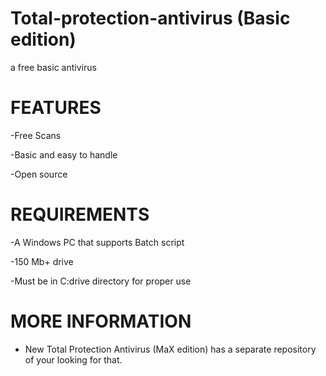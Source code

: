 # Total-protection-antivirus (Basic edition)
a free basic antivirus

# FEATURES

-Free Scans

-Basic and easy to handle

-Open source
 
# REQUIREMENTS

-A Windows PC that supports Batch script

-150 Mb+ drive

-Must be in C:drive directory for proper use

 # MORE INFORMATION

- New Total Protection Antivirus (MaX edition) has a separate repository of your looking for that.

